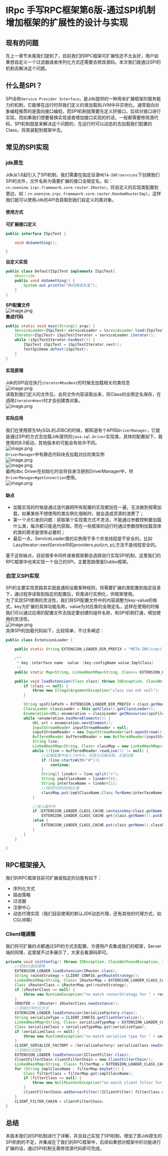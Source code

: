 # IRpc 手写RPC框架第6版-通过SPI机制增加框架的扩展性的设计与实现
<a name="Lhk5K"></a>
## 现有的问题
在上一章节末尾我们提到了，目前我们的RPC框架可扩展性还不太友好，用户如果想自定义一个过滤器或者序列化方式还需要去修改源码。本次我们就通过SPI的机制去解决这个问题。
<a name="nVr6q"></a>
## 什么是SPI？
SPI全称`Service Provider Interface`，是Jdk提供的一种用来扩展框架的服务能力的机制，它能够在运行时将我们定义的类加载到JVM中并实例化。通常面向对象编程推荐的是面向接口编程，而SPI机制就需要先定义好接口，后续对接口进行实现，而如果我们想要替换实现或者增加接口实现的的话，一般都需要修改源代码，SPI机制就是来解决这个问题的，在运行时可以动态的去加载我们配置的Class，将其装配到框架中去。
<a name="sYzrq"></a>
## 常见的SPI实现
<a name="PIKeO"></a>
### jdk原生
Jdk从1.6起引入了SPI机制，我们需要在指定目录`META-INF/services`下创建我们SPI的文件，文件名称为需要扩展的接口全限定名，如：`cn.onenine.irpc.framework.core.router.IRouter`，将自定义的实现类配置到里边，如：`cn.onenine.irpc.framework.core.router.RandomRouterImpl`，这样我们就可以使用Jdk的API去获取到我们自定义的类对象。
<a name="aDW3m"></a>
#### 使用方式
**可扩展接口定义**
```java
public interface ISpiTest {

    void doSomething();

}
```
**自定义实现**
```java
public class DefaultISpiTest implements ISpiTest{
    @Override
    public void doSomething() {
        System.out.println("执行测试方法");
    }
}
```

**SPI配置文件**<br />![image.png](https://cdn.nlark.com/yuque/0/2023/png/1171730/1672886346604-e7acf355-6c45-4ed4-8a13-c43f9fc924a7.png#averageHue=%23384538&clientId=ude24e297-2c28-4&crop=0&crop=0&crop=1&crop=1&from=paste&height=222&id=u0af1811d&margin=%5Bobject%20Object%5D&name=image.png&originHeight=277&originWidth=1376&originalType=binary&ratio=1&rotation=0&showTitle=false&size=24791&status=done&style=none&taskId=u96af2384-ffff-4bda-8226-79bdd9875bf&title=&width=1100.8)<br />**集成代码**
```java
public static void main(String[] args) {
    ServiceLoader<ISpiTest> serviceLoader = ServiceLoader.load(ISpiTest.class);
    Iterator<ISpiTest> iSpiTestIterator = serviceLoader.iterator();
    while (iSpiTestIterator.hasNext()) {
        ISpiTest iSpiTest = iSpiTestIterator.next();
        TestSpiDemo.doTest(iSpiTest);
    }
}
```
<a name="bK3yA"></a>
#### 实现原理
Jdk的SPI会在执行`iterator#hasNext`的时候去加载相关的类信息<br />![image.png](https://cdn.nlark.com/yuque/0/2023/png/1171730/1672888187187-0ca190a7-c696-4227-9bfd-32d09a03dc75.png#averageHue=%234c5657&clientId=ude24e297-2c28-4&crop=0&crop=0&crop=1&crop=1&from=paste&height=584&id=ud328678c&margin=%5Bobject%20Object%5D&name=image.png&originHeight=730&originWidth=1807&originalType=binary&ratio=1&rotation=0&showTitle=false&size=140830&status=done&style=none&taskId=uf346ca20-a7b6-4ec6-a894-1d4dca6fba7&title=&width=1445.6)<br />读取到我们定义的文件后，会将文件内容读取出来，将Class的全限定名保存，在调用`Iterator#next`时才会创建类对象。<br />![image.png](https://cdn.nlark.com/yuque/0/2023/png/1171730/1672888375730-4277e345-3056-454d-8459-2f44885a9fec.png#averageHue=%236a836a&clientId=ude24e297-2c28-4&crop=0&crop=0&crop=1&crop=1&from=paste&height=677&id=ub4a6ed64&margin=%5Bobject%20Object%5D&name=image.png&originHeight=846&originWidth=1818&originalType=binary&ratio=1&rotation=0&showTitle=false&size=188637&status=done&style=none&taskId=u276ee9c1-470d-4142-9bd1-16bf6d69417&title=&width=1454.4)
<a name="iJw8h"></a>
#### 实际应用
我们在使用原生MySQL的JDBC的时候，都知道有个API叫`DriverManager`，它就是通过SPI的方式去加载Jdk提供的`java.sql.Driver`实现类，具体的配置如下，我使用的8.0驱动，其他版本的可能会有些许不同。<br />![image.png](https://cdn.nlark.com/yuque/0/2023/png/1171730/1672889201052-f77ed570-11ac-49af-bf13-caf0e68525e1.png#averageHue=%23504e43&clientId=ude24e297-2c28-4&crop=0&crop=0&crop=1&crop=1&from=paste&height=414&id=ua65d45de&margin=%5Bobject%20Object%5D&name=image.png&originHeight=518&originWidth=1469&originalType=binary&ratio=1&rotation=0&showTitle=false&size=65798&status=done&style=none&taskId=u02e4c6ab-85ec-4b82-be6f-41a3c86111b&title=&width=1175.2)<br />`DriverManager`中有静态代码块去加载对应的类实例<br />![image.png](https://cdn.nlark.com/yuque/0/2023/png/1171730/1672889276374-b77e38cd-c8c2-4cc8-96a0-3503b6b589e4.png#averageHue=%232c2c2b&clientId=ude24e297-2c28-4&crop=0&crop=0&crop=1&crop=1&from=paste&height=210&id=u31be162b&margin=%5Bobject%20Object%5D&name=image.png&originHeight=263&originWidth=775&originalType=binary&ratio=1&rotation=0&showTitle=false&size=28332&status=done&style=none&taskId=u1fb1bb77-e7f8-4cdc-8338-1d50789861a&title=&width=620)<br />![image.png](https://cdn.nlark.com/yuque/0/2023/png/1171730/1672889294405-65d3bc34-21e1-4ddc-89a5-cb8c3bd557b0.png#averageHue=%232d2c2b&clientId=ude24e297-2c28-4&crop=0&crop=0&crop=1&crop=1&from=paste&height=541&id=u1b2f9b7f&margin=%5Bobject%20Object%5D&name=image.png&originHeight=676&originWidth=961&originalType=binary&ratio=1&rotation=0&showTitle=false&size=89406&status=done&style=none&taskId=u96d6dd09-a8ed-448b-8829-d6a0cbc800e&title=&width=768.8)<br />最终jdbc Driver在初始化时会将自身注册到DriverManager中，供`DriverManager#getConnection`使用。<br />![image.png](https://cdn.nlark.com/yuque/0/2023/png/1171730/1672891626601-3dcdf548-fef3-43eb-9da2-a77eb6aca756.png#averageHue=%232d2b2b&clientId=ude24e297-2c28-4&crop=0&crop=0&crop=1&crop=1&from=paste&height=655&id=u24a24a60&margin=%5Bobject%20Object%5D&name=image.png&originHeight=819&originWidth=951&originalType=binary&ratio=1&rotation=0&showTitle=false&size=75889&status=done&style=none&taskId=u8771ae1f-87d3-42ad-8c63-ff0e414a26e&title=&width=760.8)
<a name="Zp89l"></a>
#### 缺点

- 加载实现的时候是通过迭代器把所有配置的实现都加在一遍，无法做到按需加载，如果某些不想使用的类实例化很耗时，就会造成资源的浪费了；
- 第一个点引发的问题：获取某个实现类方式不灵活，不能通过参数控制要加载什么类，每次都只能迭代获取。而在一些框架的运行时通过参数控制加载具体的类的需求是很有必要的；
- 最后一点，ServiceLoader类的实例用于多个并发线程是不安全的。比如LazyIterator::nextService中的providers.put(cn, p);方法不是线程安全的。

基于这些缺点，目前很多中间件或者框架都会选择自行实现SPI机制，这里我们的RPC框架中也来实现一个自己的SPI，主要思路借鉴Dubbo框架。
<a name="du8za"></a>
### 自定义SPI实现
SPI的主要实现思路其实就是通知设置某种规则，将需要扩展的类配置到指定目录下，通过程序读取到指定的配置后，将类进行实例化，供框架使用。<br />为了实现SPI使用的灵活性，我们将SPI配置文件中的内容调整为key-value的格式，key为扩展的具体功能名称，value为对应类的全限定名，这样在使用的时候我们可以通过应用的配置文件去指定要创建的组件名称，和SPI机制打通，增加使用的灵活性。<br />![image.png](https://cdn.nlark.com/yuque/0/2023/png/1171730/1672892086150-dc2f365f-07c7-4915-9ea1-37852bb071e8.png#averageHue=%238e9d7f&clientId=ude24e297-2c28-4&crop=0&crop=0&crop=1&crop=1&from=paste&height=482&id=ua6b2cb44&margin=%5Bobject%20Object%5D&name=image.png&originHeight=603&originWidth=1894&originalType=binary&ratio=1&rotation=0&showTitle=false&size=69045&status=done&style=none&taskId=ua9ab8124-299b-41d4-ab24-0da0f8cf1ed&title=&width=1515.2)<br />具体SPI的加载代码如下，比较简单，不过多阐述：
```java
public class ExtensionLoader {

    public static String EXTENSION_LOADER_DIR_PREFIX = "META-INF/irpc/";

    /**
     * key：interface name  value：{key:configName value:ImplClass}
     */
    public static Map<String, LinkedHashMap<String, Class>> EXTENSION_LOADER_CLASS_CACHE = new ConcurrentHashMap<>();

    public void loadExtension(Class clazz) throws IOException, ClassNotFoundException {
        if (clazz == null) {
            throw new IllegalArgumentException("class can not null");
        }

        String spiFilePath = EXTENSION_LOADER_DIR_PREFIX + clazz.getName();
        ClassLoader classLoader = this.getClass().getClassLoader();
        Enumeration<URL> enumeration = classLoader.getResources(spiFilePath);
        while (enumeration.hasMoreElements()) {
            URL url = enumeration.nextElement();
            InputStreamReader inputStreamReader = null;
            inputStreamReader = new InputStreamReader(url.openStream());
            BufferedReader bufferedReader = new BufferedReader(inputStreamReader);
            String line;
            LinkedHashMap<String, Class> classMap = new LinkedHashMap<>();
            while ((line = bufferedReader.readLine()) != null) {
                //如果配置中加入了#开头，则表示忽略该类，无需加载
                if (line.startsWith("#")){
                    continue;
                }
                String[] lineArr = line.split("=");
                String implClassName = lineArr[0];
                String interfaceName = lineArr[1];
                //保存的同时初始化类
                classMap.put(implClassName,Class.forName(interfaceName));
            }

            //放入缓存中
            if (EXTENSION_LOADER_CLASS_CACHE.containsKey(clazz.getName())){
                EXTENSION_LOADER_CLASS_CACHE.get(clazz.getName()).putAll(classMap);
            }else {
                EXTENSION_LOADER_CLASS_CACHE.put(clazz.getName(),classMap);
            }
        }
    }

}
```
<a name="a1XAy"></a>
## RPC框架接入
我们的RPC框架目前可扩展或指定的功能有如下：

- 序列化方式
- 路由策略
- 过滤器
- 注册中心
- 动态代理实现（我们目前使用的默认JDK动态代理，还有其他的代理方式，如CGLIB等）
  <a name="AfYgT"></a>
### Client端调整
我们将可扩展的点都通过SPI的方式去配置，方便用户去集成我们的框架，Server端的同理，这里就不过多展示了，大家去看源码即可。
```java
private void initConfig() throws IOException, ClassNotFoundException, InstantiationException, IllegalAccessException {
    //初始化路由策略
    EXTENSION_LOADER.loadExtension(IRouter.class);
    String routeStrategy = CLIENT_CONFIG.getRouteStrategy();
    LinkedHashMap<String, Class> iRouterMap = EXTENSION_LOADER_CLASS_CACHE.get(IRouter.class.getName());
    Class iRouterClass = iRouterMap.get(routeStrategy);
    if (iRouterClass == null) {
        throw new RuntimeException("no match routerStrategy for " + routeStrategy);
    }
    IROUTER = (IRouter) iRouterClass.newInstance();
    //初始化序列化方式
    EXTENSION_LOADER.loadExtension(SerializeFactory.class);
    String serializeType = CLIENT_CONFIG.getClientSerialize();
    LinkedHashMap<String, Class> serializeTypeMap = EXTENSION_LOADER_CLASS_CACHE.get(SerializeFactory.class.getName());
    Class serializeClass = serializeTypeMap.get(serializeType);
    if (serializeClass == null) {
        throw new RuntimeException("no match serialize type for " + serializeType);
    }
    CLIENT_SERIALIZE_FACTORY = (SerializeFactory) serializeClass.newInstance();
    //初始化过滤链
    EXTENSION_LOADER.loadExtension(IClientFilter.class);
    ClientFilterChain clientFilterChain = new ClientFilterChain();
    LinkedHashMap<String, Class> filterMap = EXTENSION_LOADER_CLASS_CACHE.get(IClientFilter.class.getName());
    for (String implClassName : filterMap.keySet()) {
        Class filterClass = filterMap.get(implClassName);
        if (filterClass == null) {
            throw new NullPointerException("no match client filter for " + implClassName);
        }
        clientFilterChain.addServerFilter((IClientFilter) filterClass.newInstance());
    }
    CLIENT_FILTER_CHAIN = clientFilterChain;
}
```
<a name="lyhA2"></a>
## 总结
本版本我们对SPI机制进行了详解，并且自己实现了SPI机制，增加了原Jdk原生的SPI机制的不足，并集成在了我们的RPC框架中，后续如果想对框架中的功能进行扩展的话，通过SPI机制无需修改源代码即可完成。
